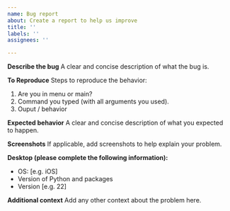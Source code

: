 ```yaml
---
name: Bug report
about: Create a report to help us improve
title: ''
labels: ''
assignees: ''

---
```


**Describe the bug**
A clear and concise description of what the bug is.

**To Reproduce**
Steps to reproduce the behavior:
1. Are you in menu or main?
2. Command you typed (with all arguments you used).
3. Ouput / behavior

**Expected behavior**
A clear and concise description of what you expected to happen.

**Screenshots**
If applicable, add screenshots to help explain your problem.

**Desktop (please complete the following information):**
 - OS: [e.g. iOS]
 - Version of Python and packages
 - Version [e.g. 22]

**Additional context**
Add any other context about the problem here.
